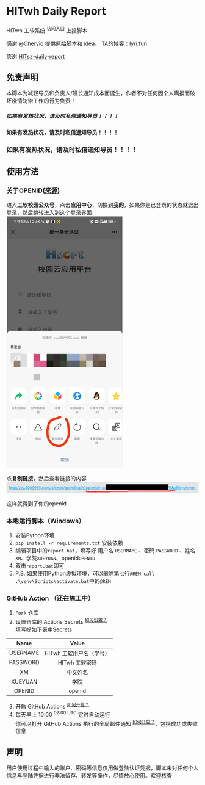 # HITwh Daily Report

HITwh 工软系统 <sup>[访问入口](http://xy.4009955.com/jktb/)</sup> 上报脚本

感谢 [@Cheryio](https://github.com/Cheryio) 提供[原始脚本](https://github.com/Cheryio/GRXY_autoSign)和 [idea](https://www.lyri.fun/posts/cab45a56/)。
TA的博客：[lyri.fun](https://www.lyri.fun/)

感谢 [HITsz-daily-report](https://github.com/chh13502/HITsz-daily-report)

## 免责声明

本脚本为减轻导员和负责人/班长通知成本而诞生，作者不对任何因个人瞒报而破坏疫情防治工作的行为负责！

##### 如果有发热状况，请及时私信通知导员！！！！
#### 如果有发热状况，请及时私信通知导员！！！！
### 如果有发热状况，请及时私信通知导员！！！！


## 使用方法
### 关于OPENID([来源](https://www.lyri.fun/posts/cab45a56/))
进入**工软校园公众号**，点击**应用中心**，切换到**我的**，如果你是已登录的状态就退出登录，然后跳转进入到这个登录界面
![获取 openid 的步骤 1](./how-to-enable-actions/image/get_openid1.png)

点**复制链接**，然后查看链接的内容
![获取 openid 的步骤 2](./how-to-enable-actions/image/get_openid2.png)

这样就得到了你的openid

### 本地运行脚本（Windows）
1. 安装Python环境
2. `pip install -r requirements.txt` 安装依赖
3. 编辑项目中的`report.bat`，填写好 用户名 `USERNAME` 、密码 `PASSWORD` 、姓名`XM`、学院`XUEYUAN`、openid`OPENID` 
4. 双击`report.bat`即可
5. P.S. 如果使用Python虚拟环境，可以删除第七行`@REM call .\venv\Scripts\activate.bat`中的`@REM `

### GitHub Action （还在施工中）
1. `Fork` 仓库
2. 设置仓库的 Actions Secrets <sup>[如何设置？](./how-to-enable-actions/#添加-Secrets)</sup>  
   填写好如下表中Secrets

|   Name   |      Value      |
|:--------:|:---------------:|
| USERNAME | HITwh 工软用户名（学号） |
| PASSWORD |   HITwh 工软密码    |
|    XM    |      中文姓名       |
| XUEYUAN  |       学院        |
|  OPENID  |     openid      |

3. 开启 GitHub Actions <sup>[如何开启？](./how-to-enable-actions/#启用-Actions)</sup>
4. 每天早上 10:00 <sup>02:00 UTC</sup> 定时自动运行  
   你可以打开 GitHub Actions 执行的全局邮件通知 <sup>[如何开启？](./how-to-enable-actions/#设置邮件提醒)</sup>，包括成功或失败信息

## 声明
用户使用过程中输入的账户、密码等信息仅用做登陆认证凭据，脚本未对任何个人信息与登陆凭据进行非法留存、转发等操作，尽情放心使用。欢迎核查